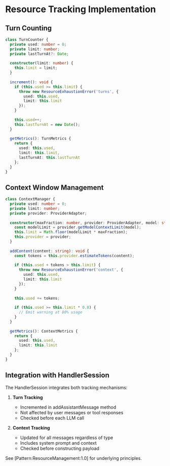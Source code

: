 # Resource Tracking Implementation

## Turn Counting

```typescript
class TurnCounter {
  private used: number = 0;
  private limit: number;
  private lastTurnAt?: Date;
  
  constructor(limit: number) {
    this.limit = limit;
  }
  
  increment(): void {
    if (this.used >= this.limit) {
      throw new ResourceExhaustionError('turns', {
        used: this.used,
        limit: this.limit
      });
    }
    
    this.used++;
    this.lastTurnAt = new Date();
  }
  
  getMetrics(): TurnMetrics {
    return {
      used: this.used,
      limit: this.limit,
      lastTurnAt: this.lastTurnAt
    };
  }
}
```

## Context Window Management

```typescript
class ContextManager {
  private used: number = 0;
  private limit: number;
  private provider: ProviderAdapter;
  
  constructor(maxFraction: number, provider: ProviderAdapter, model: string) {
    const modelLimit = provider.getModelContextLimit(model);
    this.limit = Math.floor(modelLimit * maxFraction);
    this.provider = provider;
  }
  
  addContent(content: string): void {
    const tokens = this.provider.estimateTokens(content);
    
    if (this.used + tokens > this.limit) {
      throw new ResourceExhaustionError('context', {
        used: this.used,
        limit: this.limit
      });
    }
    
    this.used += tokens;
    
    if (this.used >= this.limit * 0.8) {
      // Emit warning at 80% usage
    }
  }
  
  getMetrics(): ContextMetrics {
    return {
      used: this.used,
      limit: this.limit
    };
  }
}
```

## Integration with HandlerSession

The HandlerSession integrates both tracking mechanisms:

1. **Turn Tracking**
   - Incremented in addAssistantMessage method
   - Not affected by user messages or tool responses
   - Checked before each LLM call

2. **Context Tracking**
   - Updated for all messages regardless of type
   - Includes system prompt and context
   - Checked before constructing payload

See [Pattern:ResourceManagement:1.0] for underlying principles.
